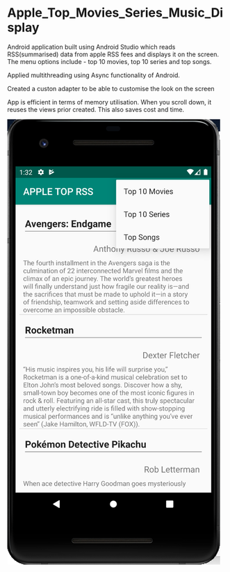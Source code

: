 # Apple_Top_Movies_Series_Music_Display

Android application built using Android Studio which reads RSS(summarised) data from apple RSS fees and displays it on the screen. The menu options include - top 10 movies, top 10 series and top songs.

Applied multithreading using Async functionality of Android.

Created a custon adapter to be able to customise the look on the screen

App is efficient in terms of memory utilisation. When you scroll down, it reuses the views prior created. This also saves cost and time.


![Image of Android App View](https://github.com/manpreetkaurassi/Apple_Top_Movies_Series_Music_Display/blob/master/App.png)

